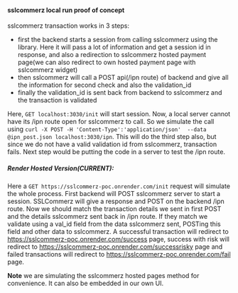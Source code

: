 #### sslcommerz local run proof of concept

sslcommerz transaction works in 3 steps:
- first the backend starts a session from calling sslcommerz using the library. Here it will pass a lot of information and get a session id in response, and also a redirection to sslcommerz hosted payment page(we can also redirect to own hosted payment page with sslcommerz widget)
- then sslcommerz will call a POST api(/ipn route) of backend and give all the information for second check and also the validation_id
- finally the validation_id is sent back from backend to sslcommerz and the transaction is validated

Here, `GET localhost:3030/init` will start session. Now, a local server cannot have its /ipn route open for sslcommerz to call. So we simulate the call using `curl -X POST -H 'Content-Type':'application/json'  --data @ipn_post.json localhost:3030/ipn`. 
This will do the third step also, but since we do not have a valid validation id from sslcommerz, transaction fails. Next step would be putting the code in a server to test the /ipn route.

##### Render Hosted Version(CURRENT):

Here a `GET https://sslcommerz-poc.onrender.com/init` request will simulate the whole process. First backend will POST sslcommerz server to start a session. SSLCommerz will give a response and POST on the backend /ipn route. Now we should match the transaction details we sent in first POST and the details sslcommerz sent back in /ipn route. If they match we validate using a val_id field from the data sslcommerz sent, POSTing this field and other data to sslcommerz. A successful transaction will redirect to https://sslcommerz-poc.onrender.com/success page, success with risk will redirect to https://sslcommerz-poc.onrender.com/successrisky page and failed transactions will redirect to https://sslcommerz-poc.onrender.com/fail page. 

**Note** we are simulating the sslcommerz hosted pages method for convenience. It can also be embedded in our own UI.
